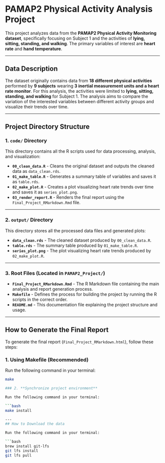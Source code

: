 # PAMAP2 Physical Activity Analysis Project

This project analyzes data from the **PAMAP2 Physical Activity Monitoring dataset**, specifically focusing on Subject 1 and the activities of **lying, sitting, standing, and walking**. The primary variables of interest are **heart rate** and **hand temperature**.

---

## Data Description

The dataset originally contains data from **18 different physical activities** performed by **9 subjects** wearing **3 inertial measurement units and a heart rate monitor**. For this analysis, the activities were limited to **lying, sitting, standing, and walking** for Subject 1. The analysis aims to compare the variation of the interested variables between different activity groups and visualize their trends over time.

---
## Project Directory Structure

### **1. `code/` Directory**

This directory contains all the R scripts used for data processing, analysis, and visualization:

- **`00_clean_data.R`** - Cleans the original dataset and outputs the cleaned data as `data_clean.rds`.
- **`01_make_table.R`** - Generates a summary table of variables and saves it as `table.rds`.
- **`02_make_plot.R`** - Creates a plot visualizing heart rate trends over time and saves it as `series_plot.png`.
- **`03_render_report.R`** - Renders the final report using the `Final_Project_RMarkdown.Rmd` file.

---

### **2. `output/` Directory**

This directory stores all the processed data files and generated plots:

- **`data_clean.rds`** - The cleaned dataset produced by `00_clean_data.R`.
- **`table.rds`** - The summary table produced by `01_make_table.R`.
- **`series_plot.png`** - The plot visualizing heart rate trends produced by `02_make_plot.R`.

---

### **3. Root Files (Located in `PAMAP2_Project/`)**

- **`Final_Project_RMarkdown.Rmd`** - The R Markdown file containing the main analysis and report generation process.
- **`Makefile`** - Defines the process for building the project by running the R scripts in the correct order.
- **`README.md`** - This documentation file explaining the project structure and usage.

---

## How to Generate the Final Report

To generate the final report (`Final_Project_RMarkdown.html`), follow these steps:

### 1. **Using Makefile (Recommended)**

Run the following command in your terminal:

```bash
make

### 2. **Synchronize project environment**

Run the following command in your terminal:

```bash
make install

---
## How to Download the data

Run the following command in your terminal:

```bash
brew install git-lfs
git lfs install
git lfs pull
